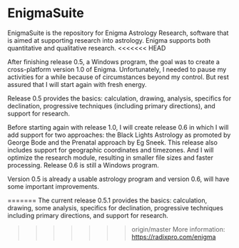 # EnigmaSuite
EnigmaSuite is the repository for Enigma Astrology Research, software that is aimed at supporting research into astrology. 
Enigma supports both quantitative and qualitative research.
<<<<<<< HEAD

After finishing release 0.5, a Windows program, the goal was to create a cross-platform version 1.0 of Enigma. Unfortunately, I needed to pause my activities for a while because of circumstances beyond my control. But rest assured that I will start again with fresh energy.

Release 0.5 provides the basics: calculation, drawing, analysis, specifics for declination, progressive techniques (including primary directions), and support for research.

Before starting again with release 1.0, I will create release 0.6 in which I will add support for two approaches: the Black Lights Astrology as promoted by George Bode and the Prenatal approach by Eg Sneek. This release also includes support for geographic coordinates and timezones. And I will optimize the research module, resulting in smaller file sizes and faster processing. Release 0.6 is still a Windows program.

Version 0.5 is already a usable astrology program and version 0.6, will have some important improvements. 

=======
The current release 0.5.1 provides the basics: calculation, drawing, some analysis, specifics for declination, progressive techniques including primary directions, and support for research.
>>>>>>> origin/master
More information: https://radixpro.com/enigma
